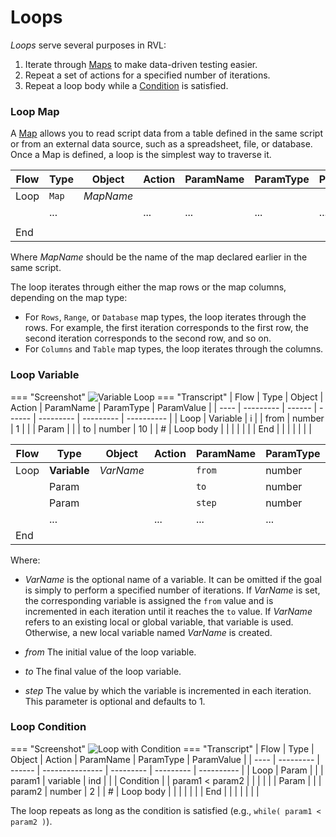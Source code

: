 # Loops

*Loops* serve several purposes in RVL:

1.  Iterate through [Maps](Maps.md) to make data-driven testing easier.
2.  Repeat a set of actions for a specified number of iterations.
3.  Repeat a loop body while a [Condition](Conditions.md) is satisfied.

### Loop Map

A [Map](Maps.md) allows you to read script data from a table defined in the same script or from an external data source, such as a spreadsheet, file, or database. Once a Map is defined, a loop is the simplest way to traverse it.

| Flow | Type  | Object    | Action | ParamName | ParamType | ParamValue |
| ---- | ----- | --------- | ------ | --------- | --------- | ---------- |
| Loop | `Map` | *MapName* |        |           |           |            |
|      | ...   |           | ...    | ...       | ...       | ...        |
|      |       |           |        |           |           |            |
| End  |       |           |        |           |           |            |

Where *MapName* should be the name of the map declared earlier in the same script.

The loop iterates through either the map rows or the map columns, depending on the map type:

*   For `Rows`, `Range`, or `Database` map types, the loop iterates through the rows. For example, the first iteration corresponds to the first row, the second iteration corresponds to the second row, and so on.
*   For `Columns` and `Table` map types, the loop iterates through the columns.

### Loop Variable

=== "Screenshot"
    ![Variable Loop](./img/Loops_Variable.png)
=== "Transcript"
    | Flow | Type      | Object | Action | ParamName | ParamType | ParamValue |
    | ---- | --------- | ------ | ------ | --------- | --------- | ---------- |
    | Loop | Variable  | i      |        | from      | number    | 1          |
    |      | Param     |        |        | to        | number    | 10         |
    | #    | Loop body |        |        |           |           |            |
    | End  |           |        |        |           |           |            |

| Flow | Type         | Object    | Action | ParamName | ParamType | ParamValue   |
| ---- | ------------ | --------- | ------ | --------- | --------- | ------------ |
| Loop | **Variable** | *VarName* |        | `from`    | number    | *from value* |
|      | Param        |           |        | `to`      | number    | *to value*   |
|      | Param        |           |        | `step`    | number    | *step value* |
|      | ...          |           | ...    | ...       | ...       | ...          |
| End  |              |           |        |           |           |              |

Where:

*   *VarName* is the optional name of a variable. It can be omitted if the goal is simply to perform a specified number of iterations. If *VarName* is set, the corresponding variable is assigned the `from` value and is incremented in each iteration until it reaches the `to` value. If *VarName* refers to an existing local or global variable, that variable is used. Otherwise, a new local variable named *VarName* is created.

*   *from* The initial value of the loop variable.
*   *to* The final value of the loop variable.
*   *step* The value by which the variable is incremented in each iteration. This parameter is optional and defaults to 1.

### Loop Condition

=== "Screenshot"
    ![Loop with Condition](./img/Loops_Condition.png)
=== "Transcript"
    | Flow | Type      | Object | Action          | ParamName | ParamType | ParamValue |
    | ---- | --------- | ------ | --------------- | --------- | --------- | ---------- |
    | Loop | Param     |        |                 | param1    | variable  | ind        |
    |      | Condition |        | param1 < param2 |           |           |            |
    |      | Param     |        |                 | param2    | number    | 2          |
    | #    | Loop body |        |                 |           |           |            |
    | End  |           |        |                 |           |           |            |

The loop repeats as long as the condition is satisfied (e.g., `while( param1 < param2 )`).